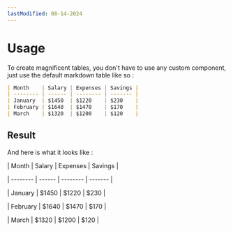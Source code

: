 ```yaml
---
lastModified: 08-14-2024
---
```


# Usage

To create magnificent tables, you don't have to use any custom component, just use the default markdown table like so :

```md
| Month    | Salary | Expenses | Savings |
| -------- | ------ | -------- | ------- |
| January  | $1450  | $1220    | $230    |
| February | $1640  | $1470    | $170    |
| March    | $1320  | $1200    | $120    |
```

## Result

And here is what it looks like :

| Month    | Salary | Expenses | Savings |

| -------- | ------ | -------- | ------- |

| January  | $1450  | $1220    | $230    |

| February | $1640  | $1470    | $170    |

| March    | $1320  | $1200    | $120    |
